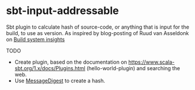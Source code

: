 # sbt-input-addressable
Sbt plugin to calculate hash of source-code, or anything that is input for the build, to use as version. As inspired by blog-posting of Ruud van Asseldonk on [Build system insights](https://ruudvanasseldonk.com/2018/09/03/build-system-insights)

TODO
* Create plugin, based on the documentation on https://www.scala-sbt.org/1.x/docs/Plugins.html (hello-world-plugin) and searching the web.
* Use [MessageDigest](https://docs.oracle.com/javase/8/docs/api/java/security/MessageDigest.html) to create a hash. 
